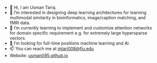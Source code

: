 - 👋 Hi, I am Usman Tariq.
- 👀 I’m interested in designing deep learning architectures for learning multimodal similarity in bioinformatics, image/caption matching, and fMRI data.
- 🌱 I’m currently learning to implement and customize attention networks for domain specific requirement e.g. for extremely large hypersparse vectors.
- 💞️ I’m looking for full-time positions machine learning and AI.
- 📫 You can reach me at mtari008@fiu.edu
- Website: [usman095.github.io](https://usman095.github.io)

<!---
Usman095/Usman095 is a ✨ special ✨ repository because its `README.md` (this file) appears on your GitHub profile.
You can click the Preview link to take a look at your changes.
--->
